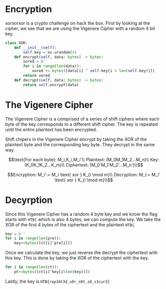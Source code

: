# Encryption
xorxorxor is a crypto challenge on hack the box. First by looking at the cipher, we see that we are using the Vigenere Cipher with a random 4 bit key. 

````Python
class XOR:
    def __init__(self):
        self.key = os.urandom(4)
    def encrypt(self, data: bytes) -> bytes:
        xored = b''
        for i in range(len(data)):
            xored += bytes([data[i] ^ self.key[i % len(self.key)]])
        return xored
    def decrypt(self, data: bytes) -> bytes:
        return self.encrypt(data)
````

# The Vigenere Cipher
The Vigenere Cipher is a comprised of a series of shift ciphers where each byte of the key corresponds to a different shift cipher. The key is repeated until the entire plaintext has been encrypted.

Shift chipers in the Vigenere Cipher encrypt by taking the XOR of the plaintext byte and the corresponding key byte. They decrypt in the same way. 
```math
\text{For each byte}: M_i,K_i,M_i'\\
Plaintext: (M_0M_1M_2...M_n)\\
Key: (K_0K_1K_2...K_m)\\
Ciphertext: (M_0'M_1'M_2'...M_n')\\
```
```math
Encryption: M_i':= M_i \text{ xor } K_{i \mod m}\\
Decryption: M_i:= M_i' \text{ xor } K_{i \mod m}\\
```

# Decyrption
Since this Vigenere Cipher has a random 4 byte key and we know the flag starts with `HTB{` which is also 4 bytes, we can compute the key. We take the XOR of the first 4 bytes of the ciphertext and the plaintext `HTB{`.
```Python
key = b''   
for i in range(len(pre)):
    key+=bytes([ct[i]^pre[i]])  
```

Once we calculate the key, we just reverse the decrypt the ciphertext with this key. This is done by taking the XOR of the ciphertext with the key.
```Python
for i in range(len(ct)):
    pt+=bytes([ct[i]^key[i%len(key)]])
```

Lastly, the key is `HTB{rep34t3d_x0r_n0t_s0_s3cur3}`